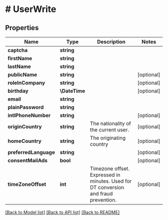# # UserWrite

## Properties

Name | Type | Description | Notes
------------ | ------------- | ------------- | -------------
**captcha** | **string** |  |
**firstName** | **string** |  |
**lastName** | **string** |  |
**publicName** | **string** |  | [optional]
**roleInCompany** | **string** |  | [optional]
**birthday** | **\DateTime** |  | [optional]
**email** | **string** |  |
**plainPassword** | **string** |  |
**intlPhoneNumber** | **string** |  | [optional]
**originCountry** | **string** | The nationality of the current user. | [optional]
**homeCountry** | **string** | The originating country | [optional]
**preferredLanguage** | **string** |  | [optional]
**consentMailAds** | **bool** |  | [optional]
**timeZoneOffset** | **int** | Timezone offset. Expressed in minutes. Used for DT conversion and fraud prevention. | [optional]

[[Back to Model list]](../../README.md#models) [[Back to API list]](../../README.md#endpoints) [[Back to README]](../../README.md)
